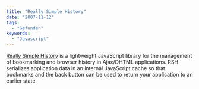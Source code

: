 ```yaml
---
title: "Really Simple History"
date: "2007-11-12"
tags:
  - "Gefunden"
keywords:
  - "Javascript"
---
```


[Really Simple History](http://code.google.com/p/reallysimplehistory/) is a lightweight JavaScript library for the management of bookmarking and browser history in Ajax/DHTML applications. RSH serializes application data in an internal JavaScript cache so that bookmarks and the back button can be used to return your application to an earlier state.

